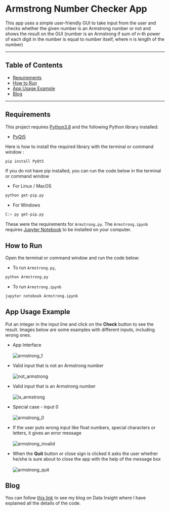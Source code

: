 # Armstrong Number Checker App
This app uses a simple user-friendly GUI to take input from the user and checks whether the given number is an Armstrong number or not and shows the result on the GUI (number is an Armstrong if sum of n-th power of each digit in the number is equal to number itself, where n is length of the number)

---
## Table of Contents
- [Requirements](#requirements)
- [How to Run](#how-to-run)
- [App Usage Example](#app-usage-example)
- [Blog](#blog)
---


## Requirements
This project requires [Python3.8](https://www.python.org/downloads/release/python-380/) and the following Python library installed:
- [PyQt5](https://riverbankcomputing.com/software/pyqt)

Here is how to install the required library with the terminal or command window :<br />
```bash
pip install PyQt5
```
If you do not have pip installed, you can run the code below in the terminal or command window
- For Linux / MacOS
```bash
python get-pip.py
```
- For Windows
```bash
C:> py get-pip.py
```
These were the requirements for `Armstrong.py`. The `Armstrong.ipynb` requires [Jupyter Notebook](http://jupyter.org/install.html) to be installed on your computer.

## How to Run
Open the terminal or command window and run the code below:
* To run `Armstrong.py`,
```bash
python Armstrong.py
```
* To run `Armstrong.ipynb`
```bash
jupyter notebook Armstrong.ipynb
```

## App Usage Example
Put an integer in the input line and click on the **Check** button to see the result. Images below are some examples with different inputs, including wrong ones.

*  App Interface<br />
<br />![armstrong_1](https://user-images.githubusercontent.com/53794602/134506960-8c8a751a-2c05-415d-848d-bc29e15aee9f.png)<br />

* Valid input that is not an Armstrong number<br />
<br />![not_armstrong](https://user-images.githubusercontent.com/53794602/134586728-248b9604-22cb-48db-8359-ea5ed7bce123.png)<br />

* Valid input that is an Armstrong number<br />
<br />![is_armstrong](https://user-images.githubusercontent.com/53794602/134586748-c3463d5a-a8e6-46b6-b88b-554a00a5e2e4.png)<br />

* Special case - input 0 <br />
<br />![armstrong_0](https://user-images.githubusercontent.com/53794602/134586995-701c4857-fec7-4ce3-a8f4-0da9b585fad6.png)<br />


* If the user puts wrong input like float numbers, special characters or letters, it gives an error message<br />
<br />![armstrong_invalid](https://user-images.githubusercontent.com/53794602/134507572-36b5d7cd-a67d-4069-87fa-1bb46c3e18b6.png)<br />

* When the **Quit** button or close sign is clicked it asks the user whether he/she is sure about to close the app with the help of the message box<br />
<br />![armstrong_quit](https://user-images.githubusercontent.com/53794602/134507711-190192b0-3744-4527-b595-d2f161a03f3b.png)<br />

## Blog
You can follow [this link](https://www.datainsightonline.com/post/armstrong-number-checker-app) to see my blog on Data Insight where I have explained all the details of the code.

